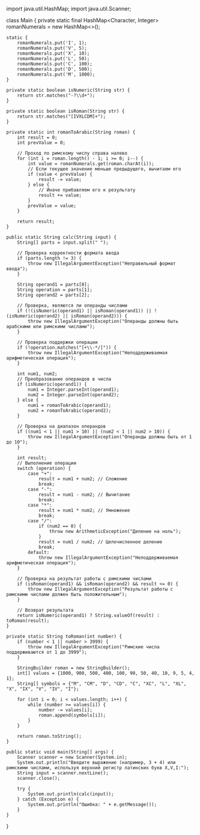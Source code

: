 import java.util.HashMap;
import java.util.Scanner;

class Main {
    private static final HashMap<Character, Integer> romanNumerals = new HashMap<>();
    
    static {
        romanNumerals.put('I', 1);
        romanNumerals.put('V', 5);
        romanNumerals.put('X', 10);
        romanNumerals.put('L', 50);
        romanNumerals.put('C', 100);
        romanNumerals.put('D', 500);
        romanNumerals.put('M', 1000);
    }

    private static boolean isNumeric(String str) {
        return str.matches("-?\\d+");
    }

    private static boolean isRoman(String str) {
        return str.matches("[IVXLCDM]+");
    }

    private static int romanToArabic(String roman) {
        int result = 0;
        int prevValue = 0;

        // Проход по римскому числу справа налево
        for (int i = roman.length() - 1; i >= 0; i--) {
            int value = romanNumerals.get(roman.charAt(i));
            // Если текущее значение меньше предыдущего, вычитаем его
            if (value < prevValue) {
                result -= value;
            } else {
                // Иначе прибавляем его к результату
                result += value;
            }
            prevValue = value;
        }

        return result;
    }

    public static String calc(String input) {
        String[] parts = input.split(" ");
        
        // Проверка корректности формата ввода
        if (parts.length != 3) {
            throw new IllegalArgumentException("Неправильный формат ввода");
        }

        String operand1 = parts[0];
        String operation = parts[1];
        String operand2 = parts[2];

        // Проверка, являются ли операнды числами
        if (!(isNumeric(operand1) || isRoman(operand1)) || !(isNumeric(operand2) || isRoman(operand2))) {
            throw new IllegalArgumentException("Операнды должны быть арабскими или римскими числами");
        }

        // Проверка поддержки операции
        if (!operation.matches("[+\\-*/]")) {
            throw new IllegalArgumentException("Неподдерживаемая арифметическая операция");
        }

        int num1, num2;
        // Преобразование операндов в числа
        if (isNumeric(operand1)) {
            num1 = Integer.parseInt(operand1);
            num2 = Integer.parseInt(operand2);
        } else {
            num1 = romanToArabic(operand1);
            num2 = romanToArabic(operand2);
        }

        // Проверка на диапазон операндов
        if ((num1 < 1 || num1 > 10) || (num2 < 1 || num2 > 10)) {
            throw new IllegalArgumentException("Операнды должны быть от 1 до 10");
        }

        int result;
        // Выполнение операции
        switch (operation) {
            case "+":
                result = num1 + num2; // Сложение
                break;
            case "-":
                result = num1 - num2; // Вычитание
                break;
            case "*":
                result = num1 * num2; // Умножение
                break;
            case "/":
                if (num2 == 0) {
                    throw new ArithmeticException("Деление на ноль");
                }
                result = num1 / num2; // Целочисленное деление
                break;
            default:
                throw new IllegalArgumentException("Неподдерживаемая арифметическая операция");
        }

        // Проверка на результат работы с римскими числами
        if (isRoman(operand1) && isRoman(operand2) && result <= 0) {
            throw new IllegalArgumentException("Результат работы с римскими числами должен быть положительным");
        }

        // Возврат результата
        return isNumeric(operand1) ? String.valueOf(result) : toRoman(result);
    }

    private static String toRoman(int number) {
        if (number < 1 || number > 3999) {
            throw new IllegalArgumentException("Римские числа поддерживаются от 1 до 3999");
        }

        StringBuilder roman = new StringBuilder();
        int[] values = {1000, 900, 500, 400, 100, 90, 50, 40, 10, 9, 5, 4, 1};
        String[] symbols = {"M", "CM", "D", "CD", "C", "XC", "L", "XL", "X", "IX", "V", "IV", "I"};

        for (int i = 0; i < values.length; i++) {
            while (number >= values[i]) {
                number -= values[i];
                roman.append(symbols[i]);
            }
        }

        return roman.toString();
    }

    public static void main(String[] args) {
        Scanner scanner = new Scanner(System.in);
        System.out.println("Введите выражение (например, 3 + 4) или римскими числами, используя верхний регистр латинских букв X,V,I:");
        String input = scanner.nextLine();
        scanner.close();

        try {
            System.out.println(calc(input));
        } catch (Exception e) {
            System.out.println("Ошибка: " + e.getMessage());
        }
    }
}


